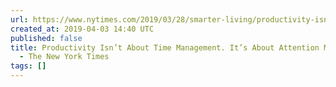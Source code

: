 ```yaml
---
url: https://www.nytimes.com/2019/03/28/smarter-living/productivity-isnt-about-time-management-its-about-attention-management.html
created_at: 2019-04-03 14:40 UTC
published: false
title: Productivity Isn’t About Time Management. It’s About Attention Management.
  - The New York Times
tags: []
---
```



